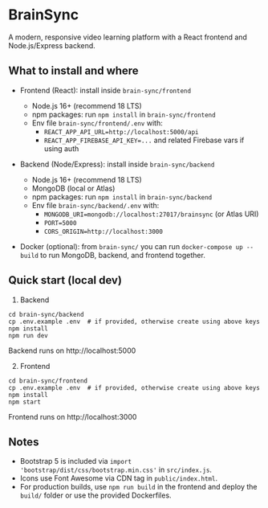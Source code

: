 # BrainSync

A modern, responsive video learning platform with a React frontend and Node.js/Express backend.

## What to install and where

- Frontend (React): install inside `brain-sync/frontend`
  - Node.js 16+ (recommend 18 LTS)
  - npm packages: run `npm install` in `brain-sync/frontend`
  - Env file `brain-sync/frontend/.env` with:
    - `REACT_APP_API_URL=http://localhost:5000/api`
    - `REACT_APP_FIREBASE_API_KEY=...` and related Firebase vars if using auth

- Backend (Node/Express): install inside `brain-sync/backend`
  - Node.js 16+ (recommend 18 LTS)
  - MongoDB (local or Atlas)
  - npm packages: run `npm install` in `brain-sync/backend`
  - Env file `brain-sync/backend/.env` with:
    - `MONGODB_URI=mongodb://localhost:27017/brainsync` (or Atlas URI)
    - `PORT=5000`
    - `CORS_ORIGIN=http://localhost:3000`

- Docker (optional): from `brain-sync/` you can run `docker-compose up --build` to run MongoDB, backend, and frontend together.

## Quick start (local dev)

1) Backend
```
cd brain-sync/backend
cp .env.example .env  # if provided, otherwise create using above keys
npm install
npm run dev
```
Backend runs on http://localhost:5000

2) Frontend
```
cd brain-sync/frontend
cp .env.example .env  # if provided, otherwise create using above keys
npm install
npm start
```
Frontend runs on http://localhost:3000

## Notes
- Bootstrap 5 is included via `import 'bootstrap/dist/css/bootstrap.min.css'` in `src/index.js`.
- Icons use Font Awesome via CDN tag in `public/index.html`.
- For production builds, use `npm run build` in the frontend and deploy the `build/` folder or use the provided Dockerfiles.
